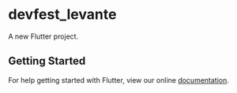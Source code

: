 # devfest_levante

A new Flutter project.

## Getting Started

For help getting started with Flutter, view our online
[documentation](https://flutter.io/).
